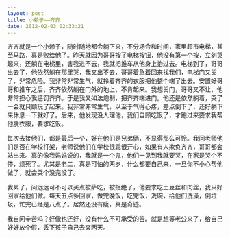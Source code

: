 ```yaml
---
layout: post
title: 小赖子——齐齐
date: 2012-02-03 02:33:21
---
```




齐齐就是一个小赖子，随时随地都会躺下来，不分场合和时间，家里超市电梯，甚至马路，真是败给他了。昨天就因为哥哥按了电梯按钮，他没有第一个按，立刻哭起来，还躺在电梯里，害我进不去，我就把推车从他身上抬过去。电梯到了，哥哥出去了，他依然躺在那里哭，我又出不去，哥哥着急着回来找我们，电梯门又关了，非常危险。我非常非常生气，就拎着齐齐的衣服把他整个端了出去。安置好哥哥和推车之后，齐齐依然躺在门外的地上，不肯起来。我想关门，哥哥又不让，他非常担心我惩罚齐齐。于是我又如法炮制，把齐齐端进门。他还是依然躺着，哭了一会就只顾玩了起来。我非常非常生气，以至于气得心疼，差点倒下了，还好躺下来休息一下就好了。后来，他发现没人理他，我们自顾吃饭了，才跑过来要求我帮他脱衣服，要求吃饭。


每次去接他们，都是最后一个，好在他们是兄弟俩，不显得那么可怜。我问老师他们是否在学校打架，老师说他们在学校很乖很开心，如果有人欺负齐齐，哥哥都会站出来。真的像我妈妈说的，我就是一个鬼，他们一见到我就要哭，在家是哭个不停，烦死了。尤其是老二，真是可怕的两岁，什么都要自己来，一旦你不小心帮他做了，就会哭个没完没了。


我累了，问远远可不可以买点披萨吃，被拒绝了，他要求吃土豆丝和肉丝，我只好回家给他们做。每天五点多回家，做完晚饭，吃完饭，洗碗，给他们洗澡，倒垃圾，忙完已经是八点了。居然还没有瘦，真是奇迹。

我自问辛苦吗？好像也还好，没有什么不可承受的苦。就是想等老公来了，给自己好好放个假，丢下孩子自己去爽两天。


